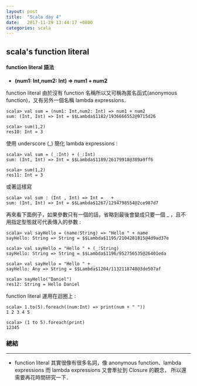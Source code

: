 ```yaml
---
layout: post
title:  "Scala day 4"
date:   2017-11-29 13:44:17 +0800
categories: scala
---
```


## scala's function literal
#### function literal 語法
* **(num1: Int,num2: Int) => num1 + num2**  

function literal 由於沒有 function 名稱所以又可稱為匿名函式(anonymous function)，又有另外一個名稱 lambda expressions．

```console
scala> val sum = (num1: Int,num2: Int) => num1 + num2
sum: (Int, Int) => Int = $$Lambda$1182/1936666552@9715d26

scala> sum(1,2)
res10: Int = 3
```
使用 underscore (_) 簡化 lambda expressions : 
```console
scala> val sum = (_:Int) + (_:Int)
sum: (Int, Int) => Int = $$Lambda$1189/26179918@389a9ff6

scala> sum(1,2)
res11: Int = 3
```
或著這樣寫

```console
scala> val sum : (Int , Int) => Int = _ + _
sum: (Int, Int) => Int = $$Lambda$1267/1294798554@2ce987d7
```

再來看下面例子，如果參數只有一個的話，省略到最後會變成只要一個 _ ，且不用指定型態就可代表傳入的參數 :  

```console
scala> val sayHello = (name:String) => "Hello " + name
sayHello: String => String = $$Lambda$1195/2104281815@4d9ad37e

scala> val sayHello = "Hello " + (_:String)
sayHello: String => String = $$Lambda$1196/952756535@26401eda

scala> val sayHello = "Hello " + _
sayHello: Any => String = $$Lambda$1204/1132118748@3de507af

scala> sayHello("Daniel")
res12: String = Hello Daniel
```
function literal 運用在迴圈上 :  
```console
scala> 1.to(5).foreach((num:Int) => print(num + " "))
1 2 3 4 5

scala> (1 to 5).foreach(print)
12345
```


### 總結
- - -
* function literal 其實很像有很多名詞，像 anonymous function、lambda expressions 而 lambda expressions 又會牽扯到 Closure 的觀念，
所以還需要再花時間研究一下．




